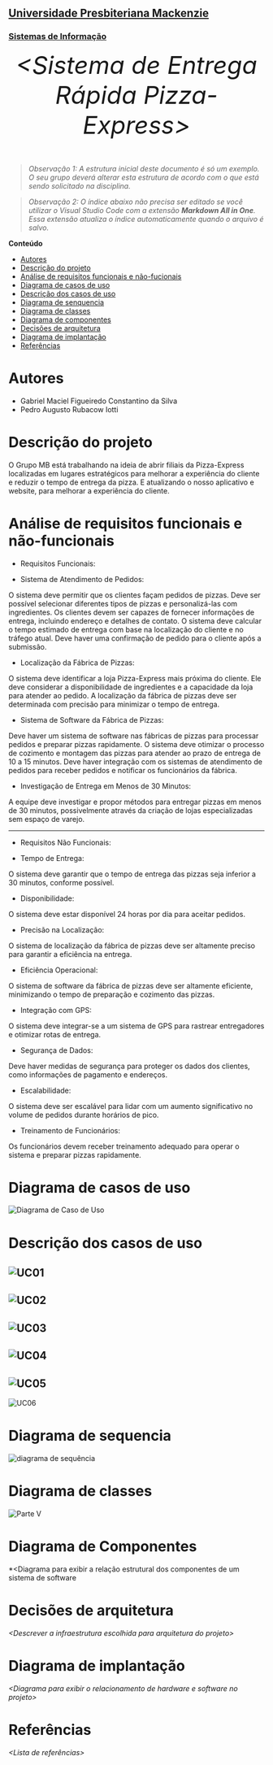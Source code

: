 <h2><a href= "https://www.mackenzie.br">Universidade Presbiteriana Mackenzie</a></h2>
<h3><a href= "https://www.mackenzie.br/graduacao/sao-paulo-higienopolis/sistemas-de-informacao">Sistemas de Informação</a></h3>


<font size="+12"><center>
*&lt;Sistema de Entrega Rápida Pizza-Express&gt;*
</center></font>

>*Observação 1: A estrutura inicial deste documento é só um exemplo. O seu grupo deverá alterar esta estrutura de acordo com o que está sendo solicitado na disciplina.*

>*Observação 2: O índice abaixo não precisa ser editado se você utilizar o Visual Studio Code com a extensão **Markdown All in One**. Essa extensão atualiza o índice automaticamente quando o arquivo é salvo.*

**Conteúdo**

- [Autores](#nome-alunos)
- [Descrição do projeto](#introdução-do-projeto)
- [Análise de requisitos funcionais e não-fucionais](#descrição-dos-requisitos)
- [Diagrama de casos de uso](#diagrama-de-comportamento-atores)
- [Descrição dos casos de uso](#descrição-das-funcões)
- [Diagrama de senquencia](#diagrama-de-ordem-interações)
- [Diagrama de classes](#diagrama-orientado-objetos)
- [Diagrama de componentes](#diagrama-estrutura-componente)
- [Decisões de arquitetura](#decisões-de-arquitetura)
- [Diagrama de implantação](#diagrama-de-hardware-software)
- [Referências](#referências)


# Autores
* Gabriel Maciel Figueiredo Constantino da Silva
* Pedro Augusto Rubacow Iotti



# Descrição do projeto

O Grupo MB está trabalhando na ideia de abrir filiais da Pizza-Express localizadas em lugares estratégicos para melhorar a experiência do cliente e reduzir o tempo de entrega da pizza. E atualizando o nosso aplicativo e website, para melhorar a experiência do cliente.


# Análise de requisitos funcionais e não-funcionais
* Requisitos Funcionais:

* Sistema de Atendimento de Pedidos:

O sistema deve permitir que os clientes façam pedidos de pizzas.
Deve ser possível selecionar diferentes tipos de pizzas e personalizá-las com ingredientes.
Os clientes devem ser capazes de fornecer informações de entrega, incluindo endereço e detalhes de contato.
O sistema deve calcular o tempo estimado de entrega com base na localização do cliente e no tráfego atual.
Deve haver uma confirmação de pedido para o cliente após a submissão.

* Localização da Fábrica de Pizzas:

O sistema deve identificar a loja Pizza-Express mais próxima do cliente.
Ele deve considerar a disponibilidade de ingredientes e a capacidade da loja para atender ao pedido.
A localização da fábrica de pizzas deve ser determinada com precisão para minimizar o tempo de entrega.

* Sistema de Software da Fábrica de Pizzas:

Deve haver um sistema de software nas fábricas de pizzas para processar pedidos e preparar pizzas rapidamente.
O sistema deve otimizar o processo de cozimento e montagem das pizzas para atender ao prazo de entrega de 10 a 15 minutos.
Deve haver integração com os sistemas de atendimento de pedidos para receber pedidos e notificar os funcionários da fábrica.
* Investigação de Entrega em Menos de 30 Minutos:

A equipe deve investigar e propor métodos para entregar pizzas em menos de 30 minutos, possivelmente através da criação de lojas especializadas sem espaço de varejo.

------------------------------------------------------------------------------------------------------------------------------------------------------------------
* Requisitos Não Funcionais:

* Tempo de Entrega:

O sistema deve garantir que o tempo de entrega das pizzas seja inferior a 30 minutos, conforme possível.
* Disponibilidade:

O sistema deve estar disponível 24 horas por dia para aceitar pedidos.
* Precisão na Localização:

O sistema de localização da fábrica de pizzas deve ser altamente preciso para garantir a eficiência na entrega.
* Eficiência Operacional:

O sistema de software da fábrica de pizzas deve ser altamente eficiente, minimizando o tempo de preparação e cozimento das pizzas.
* Integração com GPS:

O sistema deve integrar-se a um sistema de GPS para rastrear entregadores e otimizar rotas de entrega.
* Segurança de Dados:

Deve haver medidas de segurança para proteger os dados dos clientes, como informações de pagamento e endereços.
* Escalabilidade:

O sistema deve ser escalável para lidar com um aumento significativo no volume de pedidos durante horários de pico.
* Treinamento de Funcionários:

Os funcionários devem receber treinamento adequado para operar o sistema e preparar pizzas rapidamente.

# Diagrama de casos de uso

![Diagrama de Caso de Uso](https://github.com/gmaciel14/UML-Classroom-FCI/assets/142851938/9de99622-6328-4350-a9b4-b5def5fcc3d2)

# Descrição dos casos de uso


 ![UC01](https://github.com/gmaciel14/UML-Classroom-FCI/assets/142851938/a40b2abd-e872-4a49-baa4-3bb51e335ae2)
 -----------------------------------------------------------------------------------------------------------------------------------------
 ![UC02](https://github.com/gmaciel14/UML-Classroom-FCI/assets/142851938/f728524f-74d9-4a26-b570-3a4627eb5fe8)
 -----------------------------------------------------------------------------------------------------------------------------------------
 ![UC03](https://github.com/gmaciel14/UML-Classroom-FCI/assets/142851938/298a4357-6260-46bf-9570-5dd78b1ca69d)
 -----------------------------------------------------------------------------------------------------------------------------------------
 ![UC04](https://github.com/gmaciel14/UML-Classroom-FCI/assets/142851938/f98dfd1e-0599-4bc4-a273-274157dd57eb)
 -----------------------------------------------------------------------------------------------------------------------------------------
 ![UC05](https://github.com/gmaciel14/UML-Classroom-FCI/assets/142851938/4fb86f28-c9c1-4543-a048-d85daa518525)
 -----------------------------------------------------------------------------------------------------------------------------------------
 ![UC06](https://github.com/gmaciel14/UML-Classroom-FCI/assets/142851938/f323046f-fc8d-40de-9d07-f0303fd8c306)


# Diagrama de sequencia

![diagrama de sequência](https://github.com/gmaciel14/UML-Classroom-FCI/assets/64565201/d78008c6-ce15-485c-bb6f-30982a20ba68)


# Diagrama de classes
![Parte V](https://github.com/gmaciel14/UML-Classroom-FCI/assets/64565201/80872572-d493-40f4-ab08-823a1a3a9f26)

# Diagrama de Componentes

*&lt;Diagrama para exibir a relação estrutural dos componentes de um sistema de software

# Decisões de arquitetura

*&lt;Descrever a infraestrutura escolhida para arquitetura do projeto&gt;*

# Diagrama de implantação

*&lt;Diagrama para exibir o relacionamento de hardware e software no projeto&gt;*

# Referências

*&lt;Lista de referências&gt;*
